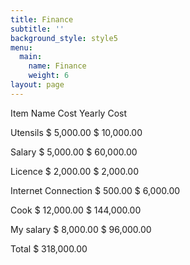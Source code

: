 ```yaml
---
title: Finance
subtitle: ''
background_style: style5
menu:
  main:
    name: Finance
    weight: 6
layout: page
---
```

Item Name                         Cost                       Yearly Cost

Utensils                           $ 5,000.00                $ 10,000.00

Salary                              $ 5,000.00                $ 60,000.00

Licence                           $ 2,000.00                $ 2,000.00

Internet Connection      $ 500.00                   $ 6,000.00

Cook                              $ 12,000.00              $ 144,000.00

My salary                       $ 8,000.00                $ 96,000.00

Total                                         $ 318,000.00
